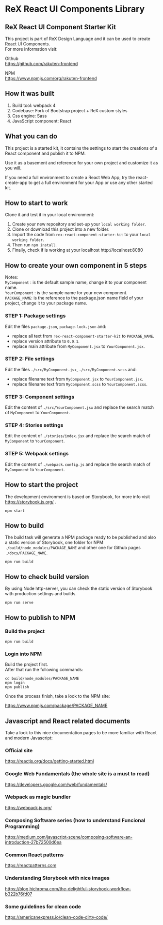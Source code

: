# ReX React UI Components Library
## ReX React UI Component Starter Kit

This project is part of ReX Design Language and it can be used to create React UI Components.   
For more information visit:   

Github  
https://github.com/rakuten-frontend

NPM  
https://www.npmjs.com/org/rakuten-frontend

## How it was built 

1. Build tool: webpack 4
1. Codebase: Fork of Bootstrap project + ReX custom styles
1. Css engine: Sass
1. JavaScript component: React

## What you can do

This project is a started kit, it contains the settings to start the creations of a React component and publish it to NPM.   

Use it as a basement and reference for your own project and customize it as you will.  

If you need a full environment to create a React Web App, try the react-create-app to get a full environment for your App or use any other started kit.

## How to start to work

Clone it and test it in your local environment:  
1. Create your new repository and set-up your `local working folder`.
1. Clone or download this project into a new folder.
1. Import the code from `rex-react-component-starter-kit` to your `local working folder`.
1. Then run `npm install`.
1. Finally, check if is working at your localhost http://localhost:8080

## How to create your own component in 5 steps

Notes:  
`MyComponent` : is the default sample name, change it to your component name.   
`YourComponent` : is the sample name for your new component.   
`PACKAGE_NAME`: is the reference to the package.json name field of your project, change it to your package name.

### STEP 1: Package settings

Edit the files `package.json`, `package-lock.json` and:   
- replace all text from `rex-react-component-starter-kit` to `PACKAGE_NAME`.   
- replace version attribute to `0.0.1`.  
- replace main attribute from `MyComponent.jsx` to `YourComponent.jsx`.   

### STEP 2: File settings

Edit the files `./src/MyComponent.jsx`, `./src/MyComponent.scss` and:
- replace filename text from `MyComponent.jsx` to `YourComponent.jsx`.
- replace filename text from `MyComponent.scss` to `YourComponent.scss`.

### STEP 3: Component settings

Edit the content of `./src/YourComponent.jsx` and replace the search match of `MyComponent` to `YourComponent`.

### STEP 4: Stories settings

Edit the content of `./stories/index.jsx` and replace the search match of `MyComponent` to `YourComponent`.

### STEP 5: Webpack settings

Edit the content of `./webpack.config.js` and replace the search match of `MyComponent` to `YourComponent`.   


## How to start the project

The development environment is based on Storybook, for more info visit https://storybook.js.org/ .   

```
npm start
```

## How to build

The build task will generate a NPM package ready to be published and also a static version of Storybook, one folder for NPM `./build/node_modules/PACKAGE_NAME` and other one for Github pages `./docs/PACKAGE_NAME`.   

```
npm run build
```

## How to check build version

By using Node http-server, you can check the static version of Storybook with production settings and builds.

```
npm run serve
```

## How to publish to NPM
### Build the project

```
npm run build
```

### Login into NPM

Build the project first.  
After that run the following commands:

```
cd build/node_modules/PACKAGE_NAME
npm login
npm publish
```

Once the process finish, take a look to the NPM site:   

https://www.npmjs.com/package/PACKAGE_NAME

## Javascript and React related documents

Take a look to this nice documentation pages to be more familiar with React and modern Javascript:

### Official site
https://reactjs.org/docs/getting-started.html   

### Google Web Fundamentals (the whole site is a must to read)
https://developers.google.com/web/fundamentals/

### Webpack as magic bundler
https://webpack.js.org/

### Composing Software series (how to understand Funcional Programming)
https://medium.com/javascript-scene/composing-software-an-introduction-27b72500d6ea   

### Common React patterns
https://reactpatterns.com   

### Understanding Storybook with nice images
https://blog.hichroma.com/the-delightful-storybook-workflow-b322b76fd07   

### Some guidelines for clean code
https://americanexpress.io/clean-code-dirty-code/

